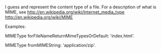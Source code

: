 I guess and represent the content type of a file. For a description of what is MIME, seehttp://en.wikipedia.org/wiki/Internet_media_typehttp://en.wikipedia.org/wiki/MIMEExamples:MIMEType forFileNameReturnMimeTypesOrDefault: 'index.html'.MIMEType fromMIMEString: 'application/zip'.